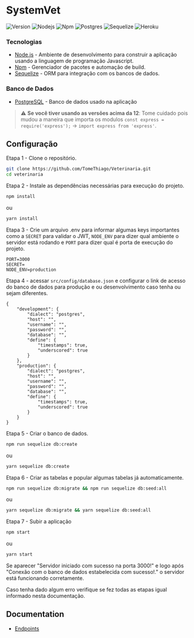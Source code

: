 # SystemVet

![Version](https://img.shields.io/badge/version-1.0.1-blue)
![Nodejs](https://img.shields.io/badge/node.js-v12.18.3-green)
![Npm](https://img.shields.io/badge/npm-v6.14.6-blue)
![Postgres](https://img.shields.io/badge/postgresql-12-blue)
![Sequelize](https://img.shields.io/badge/sequelize-v5.21.13-blue)
![Heroku](https://heroku-badge.herokuapp.com/?app=systemvet)

### Tecnologias

* [Node.js](https://nodejs.org/) - Ambiente de desenvolvimento para construir a aplicação usando a linguagem de programação Javascript.
* [Npm](https://www.npmjs.com/) - Gerenciador de pacotes e automação de build.
* [Sequelize](https://sequelize.org/) - ORM para integração com os bancos de dados.

### Banco de Dados

* 	[PostgreSQL](https://www.postgresql.org/) - Banco de dados usado na aplicação

> :warning: **Se você tiver usando as versões acima da 12**: Tome cuidado pois mudou a maneira que importa os modulos `const express = require('express');` -> `import express from 'express'`.

## Configuração

Etapa 1 - Clone o repositório.

```bash
git clone https://github.com/TomeThiago/Veterinaria.git
cd veterinaria
```

Etapa 2 - Instale as dependências necessárias para execução do projeto.

```bash
npm install
```
ou
```bash
yarn install
```

Etapa 3 - Crie um arquivo .env para informar algumas keys importantes como a `SECRET` para validar o JWT, `NODE_ENV` para dizer qual ambiente o servidor está rodando e `PORT` para dizer qual é porta de execução do projeto.

```
PORT=3000
SECRET=
NODE_ENV=production
```

Etapa 4 - acessar `src/config/database.json` e configurar o link de acesso do banco de dados para produção e ou desenvolvimento caso tenha ou sejam diferentes.
```
{
	"development": {
		"dialect": "postgres",
		"host": "",
		"username": "",
		"password": "",
		"database": "",
		"define": {
			"timestamps": true,
			"underscored": true
		}
	},
	"production": {
		"dialect": "postgres",
		"host": "",
		"username": "",
		"password": "",
		"database": "",
		"define": {
			"timestamps": true,
			"underscored": true
		}
	}
}
```

Etapa 5 - Criar o banco de dados.

```bash
npm run sequelize db:create
```
ou 
```bash
yarn sequelize db:create
```

Etapa 6 - Criar as tabelas e popular algumas tabelas já automaticamente.

```bash
npm run sequelize db:migrate && npm run sequelize db:seed:all
```
ou 
```bash
yarn sequelize db:migrate && yarn sequelize db:seed:all
```

Etapa 7 - Subir a aplicação
```bash
npm start
```
ou 
```bash
yarn start
```

Se aparecer "Servidor iniciado com sucesso na porta 3000!" e logo após "Conexão com o banco de dados estabelecida com sucesso!." o servidor está funcionando corretamente.

Caso tenha dado algum erro verifique se fez todas as etapas igual informado nesta documentação.

## Documentation

- [Endpoints](http://localhost:3000/docs)
